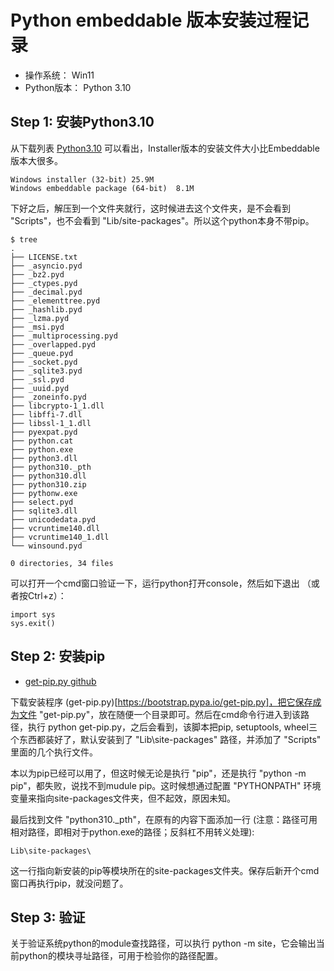 # Python embeddable 版本安装过程记录

- 操作系统： Win11
- Python版本： Python 3.10


## Step 1: 安装Python3.10

从下载列表 [Python3.10](https://www.python.org/downloads/release/python-3100/) 可以看出，Installer版本的安装文件大小比Embeddable版本大很多。

```
Windows installer (32-bit) 25.9M
Windows embeddable package (64-bit)  8.1M
```

下好之后，解压到一个文件夹就行，这时候进去这个文件夹，是不会看到 "Scripts"，也不会看到 "Lib/site-packages"。所以这个python本身不带pip。 

```
$ tree
.
├── LICENSE.txt
├── _asyncio.pyd
├── _bz2.pyd
├── _ctypes.pyd
├── _decimal.pyd
├── _elementtree.pyd
├── _hashlib.pyd
├── _lzma.pyd
├── _msi.pyd
├── _multiprocessing.pyd
├── _overlapped.pyd
├── _queue.pyd
├── _socket.pyd
├── _sqlite3.pyd
├── _ssl.pyd
├── _uuid.pyd
├── _zoneinfo.pyd
├── libcrypto-1_1.dll
├── libffi-7.dll
├── libssl-1_1.dll
├── pyexpat.pyd
├── python.cat
├── python.exe
├── python3.dll
├── python310._pth
├── python310.dll
├── python310.zip
├── pythonw.exe
├── select.pyd
├── sqlite3.dll
├── unicodedata.pyd
├── vcruntime140.dll
├── vcruntime140_1.dll
└── winsound.pyd

0 directories, 34 files
```

可以打开一个cmd窗口验证一下，运行python打开console，然后如下退出 （或者按Ctrl+z）：

```
import sys
sys.exit() 
```

## Step 2: 安装pip

- [get-pip.py github](https://github.com/pypa/get-pip)

下载安装程序 (get-pip.py)[https://bootstrap.pypa.io/get-pip.py]，把它保存成为文件 "get-pip.py"，放在随便一个目录即可。然后在cmd命令行进入到该路径，执行 python get-pip.py，之后会看到，该脚本把pip, setuptools, wheel三个东西都装好了，默认安装到了 "Lib\site-packages\" 路径，并添加了 "Scripts\" 里面的几个执行文件。

本以为pip已经可以用了，但这时候无论是执行 "pip"，还是执行 "python -m pip"，都失败，说找不到mudule pip。这时候想通过配置 "PYTHONPATH" 环境变量来指向site-packages文件夹，但不起效，原因未知。

最后找到文件 "python310._pth"，在原有的内容下面添加一行 (注意：路径可用相对路径，即相对于python.exe的路径；反斜杠不用转义处理):

```
Lib\site-packages\
```

这一行指向新安装的pip等模块所在的site-packages文件夹。保存后新开个cmd窗口再执行pip，就没问题了。

## Step 3: 验证

关于验证系统python的module查找路径，可以执行 python -m site，它会输出当前python的模块寻址路径，可用于检验你的路径配置。
